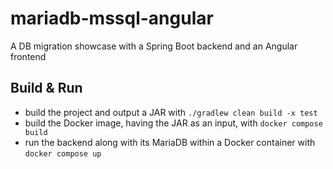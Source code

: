 # mariadb-mssql-angular
A DB migration showcase with a Spring Boot backend and an Angular frontend

## Build & Run
- build the project and output a JAR with `./gradlew clean build -x test`
- build the Docker image, having the JAR as an input, with `docker compose build`
- run the backend along with its MariaDB within a Docker container with `docker compose up`
